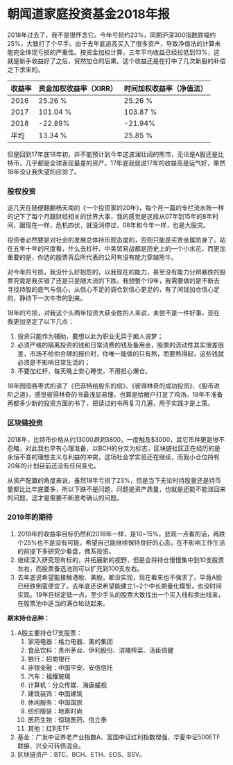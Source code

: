 # 朝闻道家庭投资基金2018年报

2018年过去了，我不是很怀念它。今年亏损约23%，同期沪深300指数跌幅约25%，大致打了个平手。由于去年底追高买入了很多资产，导致净值法的计算未能完全体现亏损的严重性。按资金加权计算，三年平均收益已经拉低到13%，这就是新手收益好了之后，贸然加仓的后果。这个收益还是在打中了几次新股的补偿之下求来的。

| 收益率 | 资金加权收益率（XIRR） | 时间加权收益率（净值法） |
| ------ | ---------------------- | ------------------------ |
| 2016   | 25.26 %                | 25.26 %                  |
| 2017   | 101.04 %               | 103.87 %                 |
| 2018   | -22.89%                | -21.94%                  |
| 平均   | 13.34 %                | 25.85 %                  |

但是回到17年底18年初，并不能预计到今年这波澜壮阔的熊市，无论是A股还是比特币，几乎都是全球表现最差的资产。17年底我就说17年的收益高是运气好，果然18年没让我失望的应验了。

### 股权投资

这几天在随便翻翻杨天南的《一个投资家的20年》，每个月一篇的专栏流水账一样的记下了每个月跟财经相关的世界大事，我的感觉是这段从07年到15年的8年时间，跟现在一样，危机四伏，就没消停过，08年和今年一样，也是大股灾。

投资者必然要是对社会的发展总体持乐观态度的，否则只能是买贵金属防身了。站在五年十年的尺度看，什么去杠杆、中美贸易战都是历史上的一个小水花，而更加重要的是，你选的股票背后所代表的公司有没有能力穿越熊牛。

对今年的亏损，我没什么好抱怨的，以我现在的能力，甚至没有能力分辨暴跌的股票究竟是我买错了还是只是随大流的下跌。我想整个19年，我需要做的是不断去寻找持股的底气与信心，从信心不足的调仓到信心更足的，有了闲钱加仓信心足的，静待下一次牛市的到来。

18年的亏损，对我这个头两年投资大获全胜的人来说，未尝不是一件好事，现在我更加坚定了以下几点：

1. 投资只能作为辅助，要想以此为职业无异于痴人说梦；
2. 必须严格的隔离投资的钱和日常消费的钱及备用金，股票的流动性其实很差很差，市场不给你合理的报价时，你唯一能做的只有熬，而要熬得起，这些钱就必须是不影响日常生活的；
3. 不要加杠杆，每天晚上安心睡觉，不用担心爆仓。

18年囫囵吞枣式的读了《巴菲特给股东的信》、《彼得林奇的成功投资》、《股市进阶之道》，感觉彼得林奇的书最浅显易懂，也算是给散户打足了鸡汤。19年不准备再都多少新的投资方面的书了，把读过的书再复习几遍，用于实践才是上策。

### 区块链投资

2018年，比特币价格从约$13000跌到$3800，一度触及$3000，其它币种更是惨不忍睹，对此我也早有心理准备，以BCH的分叉为标志，区块链社区正在经历的是永恒不变的理想主义与利益的冲突，这场社会学实验还在继续，而我小仓位持有20年的计划目前还没有任何变化。

从资产配置的角度来说，虽然18年亏损了23%，但是当下无论时持股量还是持币量都比比年底要多，所以下跌不是问题，问题是资产质量，也就是还能不能涨回来的问题，这才是需要不断思考确认的问题。


### 2019年的期待

1. 2019年的收益率目标仍然和2018年一样，是10~15%，悲观一点看的话，再跌个25%也不是没有可能，希望自己能继续保持良好的心态，在不影响工作生活的前提下多研究少看盘，佛系投资。
2. 继续深入研究现有标的，并拓展新的视野，但是会将持仓慢慢集中到10支股票左右，而股票备选池则可以扩充到100支左右。
3. 去年底说希望能接触港股、美股，都没实现，现在看来也不强求了，毕竟A股已经跌倒蛮便宜了。去年底还说希望能建立1~2个中长期量化模型，也没时间实现。19年目标定低一点，至少手头的股票大致找出一个买入线和卖出线来，在股票池中适当的满仓轮动起来。


**期末持仓品种：**

1. A股主要持仓17支股票：
   1. 家用电器：格力电器、美的集团
   2. 食品饮料：贵州茅台、伊利股份、涪陵榨菜、汤臣倍健
   3. 银行：招商银行
   4. 非银金融：中国平安、安信信托
   5. 汽车：福耀玻璃
   6. 计算机：分众传媒、海康威视
   7. 建筑装饰：中国建筑
   8. 休闲服务：中国国旅
   9. 纺织服装：地素时尚
   10. 医药生物：恒瑞医药、信立泰
   11. 其他：红利ETF
2. 基金：广发中证养老产业指数A、富国中证红利指数增强、华夏中证500ETF联接、兴全可转债混合。
3. 区块链资产：BTC、BCH、ETH、EOS、BSV。




